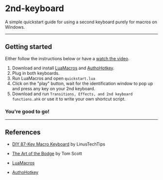 # 2nd-keyboard

A simple quickstart guide for using a second keyboard purely for macros on Windows.

---

## Getting started

Either follow the instructions below or have a [watch the video](https://youtu.be/Arn8ExQ2Gjg?t=362).


1. Download and install [LuaMacros](http://www.hidmacros.eu/) and [AuthoHotkey](https://autohotkey.com/).
2. Plug in both keyboards.
3. Run LuaMacros and open `quickstart.lua`
4. Click on the "play" button, wait for the identification window to pop up and press any key on your 2nd keyboard.
5. Download and run `Transitions, Effects, and 2nd keyboard functions.ahk` or use it to write your own shortcut script.

### You're good to go!

---

## References

* [DIY 87-Key Macro Keyboard](https://www.youtube.com/watch?v=Arn8ExQ2Gjg) by LinusTechTips

* [The Art of the Bodge](https://www.youtube.com/watch?v=lIFE7h3m40U) by Tom Scott

* [LuaMacros](https://github.com/stevedonovan/LuaMacro)

* [AuthoHotkey](https://github.com/AutoHotkey/AutoHotkey)
